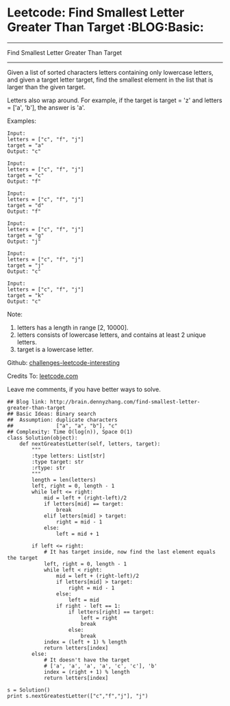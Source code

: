 # Leetcode: Find Smallest Letter Greater Than Target     :BLOG:Basic:


---

Find Smallest Letter Greater Than Target  

---

Given a list of sorted characters letters containing only lowercase letters, and given a target letter target, find the smallest element in the list that is larger than the given target.  

Letters also wrap around. For example, if the target is target = 'z' and letters = ['a', 'b'], the answer is 'a'.  

Examples:  

    Input:
    letters = ["c", "f", "j"]
    target = "a"
    Output: "c"

    Input:
    letters = ["c", "f", "j"]
    target = "c"
    Output: "f"

    Input:
    letters = ["c", "f", "j"]
    target = "d"
    Output: "f"

    Input:
    letters = ["c", "f", "j"]
    target = "g"
    Output: "j"

    Input:
    letters = ["c", "f", "j"]
    target = "j"
    Output: "c"

    Input:
    letters = ["c", "f", "j"]
    target = "k"
    Output: "c"

Note:  

1.  letters has a length in range [2, 10000].
2.  letters consists of lowercase letters, and contains at least 2 unique letters.
3.  target is a lowercase letter.

Github: [challenges-leetcode-interesting](https://github.com/DennyZhang/challenges-leetcode-interesting/tree/master/find-smallest-letter-greater-than-target)  

Credits To: [leetcode.com](https://leetcode.com/problems/find-smallest-letter-greater-than-target/description/)  

Leave me comments, if you have better ways to solve.  

    ## Blog link: http://brain.dennyzhang.com/find-smallest-letter-greater-than-target
    ## Basic Ideas: Binary search
    ##  Assumption: duplicate characters
    ##              ["a", "a", "b"], "c"
    ## Complexity: Time O(log(n)), Space O(1)
    class Solution(object):
        def nextGreatestLetter(self, letters, target):
            """
            :type letters: List[str]
            :type target: str
            :rtype: str
            """
            length = len(letters)
            left, right = 0, length - 1
            while left <= right:
                mid = left + (right-left)/2
                if letters[mid] == target:
                    break
                elif letters[mid] > target:
                    right = mid - 1
                else:
                    left = mid + 1
    
            if left <= right:
                # It has target inside, now find the last element equals the target
                left, right = 0, length - 1
                while left < right:
                    mid = left + (right-left)/2
                    if letters[mid] > target:
                        right = mid - 1
                    else:
                        left = mid
                    if right - left == 1:
                        if letters[right] == target:
                            left = right
                            break
                        else:
                            break
                index = (left + 1) % length
                return letters[index]
            else:
                # It doesn't have the target
                # ['a', 'a', 'a', 'a', 'c', 'c'], 'b'
                index = (right + 1) % length
                return letters[index]
    
    s = Solution()
    print s.nextGreatestLetter(["c","f","j"], "j")